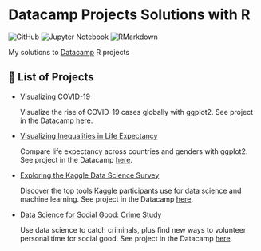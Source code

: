 # Datacamp Projects Solutions with R

![GitHub](https://img.shields.io/github/license/santhiago-cristiano/Datacamp-Projects-Solutions-with-R) ![Jupyter Notebook](https://img.shields.io/badge/Jupyter%20Notebook-ipynb-orange) ![RMarkdown](https://img.shields.io/badge/R%20Markdown-Rmd-red)

My solutions to [Datacamp](https://learn.datacamp.com/) R projects

## 📌 List of Projects

- [Visualizing COVID-19](https://github.com/santhiago-cristiano/Datacamp-Projects-Solutions-with-R/tree/main/Visualizing-COVID-19)

  Visualize the rise of COVID-19 cases globally with ggplot2. See project in the Datacamp [here](https://learn.datacamp.com/projects/870).

- [Visualizing Inequalities in Life Expectancy](https://github.com/santhiago-cristiano/Datacamp-Projects-Solutions-with-R/tree/main/Visualizing-Inequalities-in-Life-Expectancy)

  Compare life expectancy across countries and genders with ggplot2. See project in the Datacamp [here](https://learn.datacamp.com/projects/166).

- [Exploring the Kaggle Data Science Survey](https://github.com/santhiago-cristiano/Datacamp-Projects-Solutions-with-R/tree/main/Exploring-the-Kaggle-Data-Science-Survey)

  Discover the top tools Kaggle participants use for data science and machine learning. See project in the Datacamp [here](https://learn.datacamp.com/projects/74).

- [Data Science for Social Good: Crime Study](https://github.com/santhiago-cristiano/Datacamp-Projects-Solutions-with-R/tree/main/Data-Science-for-Social-Good-Crime-Study)

  Use data science to catch criminals, plus find new ways to volunteer personal time for social good. See project in the Datacamp [here](https://learn.datacamp.com/projects/614).
